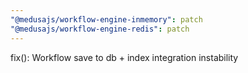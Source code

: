 ```yaml
---
"@medusajs/workflow-engine-inmemory": patch
"@medusajs/workflow-engine-redis": patch
---
```


fix(): Workflow save to db + index integration instability
